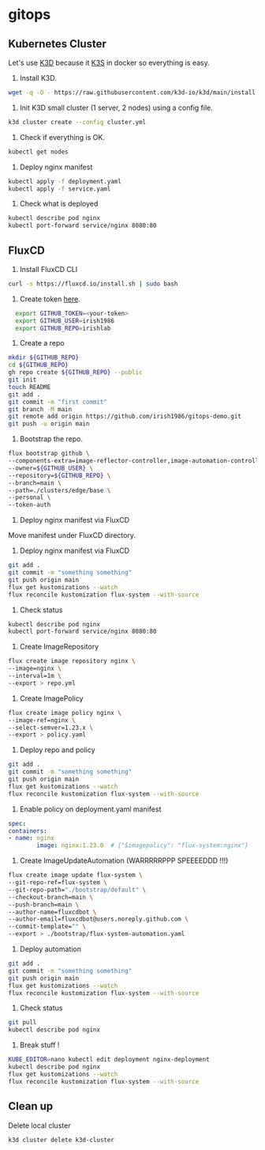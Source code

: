 # gitops

## Kubernetes Cluster

Let's use [K3D](https://k3d.io/v5.4.6/) because it [K3S](https://k3s.io/) in docker so everything is easy.

1. Install K3D.

```bash
wget -q -O - https://raw.githubusercontent.com/k3d-io/k3d/main/install.sh | bash
```

1. Init K3D small cluster (1 server, 2 nodes) using a config file.

```bash
k3d cluster create --config cluster.yml
```

1. Check if everything is OK.

```bash
kubectl get nodes
```

1. Deploy nginx manifest

```bash
kubectl apply -f deployment.yaml
kubectl apply -f service.yaml
```

1. Check what is deployed

```bash
kubectl describe pod nginx
kubectl port-forward service/nginx 8080:80
```

## FluxCD

1. Install FluxCD CLI

```bash
curl -s https://fluxcd.io/install.sh | sudo bash
```

1. Create token [here](https://github.com/settings/tokens).

```bash
  export GITHUB_TOKEN=<your-token>
  export GITHUB_USER=irish1986
  export GITHUB_REPO=irishlab
```

1. Create a repo

```bash
mkdir ${GITHUB_REPO}
cd ${GITHUB_REPO}
gh repo create ${GITHUB_REPO} --public
git init
touch README
git add .
git commit -m "first commit"
git branch -M main
git remote add origin https://github.com/irish1986/gitops-demo.git
git push -u origin main
```

1. Bootstrap the repo.

```bash
flux bootstrap github \
--components-extra=image-reflector-controller,image-automation-controller \
--owner=${GITHUB_USER} \
--repository=${GITHUB_REPO} \
--branch=main \
--path=./clusters/edge/base \
--personal \
--token-auth
```

1. Deploy nginx manifest via FluxCD

Move manifest under FluxCD directory.

1. Deploy nginx manifest via FluxCD

```bash
git add .
git commit -m "something something"
git push origin main
flux get kustomizations --watch
flux reconcile kustomization flux-system --with-source
```

1. Check status

```bash
kubectl describe pod nginx
kubectl port-forward service/nginx 8080:80
```

1. Create ImageRepository

```bash
flux create image repository nginx \
--image=nginx \
--interval=1m \
--export > repo.yml
```

1. Create ImagePolicy

```bash
flux create image policy nginx \
--image-ref=nginx \
--select-semver=1.23.x \
--export > policy.yaml
```

1. Deploy repo and policy

```bash
git add .
git commit -m "something something"
git push origin main
flux get kustomizations --watch
flux reconcile kustomization flux-system --with-source
```

1. Enable policy on deployment.yaml manifest

```yaml
spec:
containers:
- name: nginx
        image: nginx:1.23.0  # {"$imagepolicy": "flux-system:nginx"}
```

1. Create ImageUpdateAutomation (WARRRRRPPP SPEEEEDDD !!!)

```bash
flux create image update flux-system \
--git-repo-ref=flux-system \
--git-repo-path="./bootstrap/default" \
--checkout-branch=main \
--push-branch=main \
--author-name=fluxcdbot \
--author-email=fluxcdbot@users.noreply.github.com \
--commit-template="" \
--export > ./bootstrap/flux-system-automation.yaml
```

1. Deploy automation

```bash
git add .
git commit -m "something something"
git push origin main
flux get kustomizations --watch
flux reconcile kustomization flux-system --with-source
```

1. Check status

```bash
git pull
kubectl describe pod nginx
```

1. Break stuff !

```bash
KUBE_EDITOR=nano kubectl edit deployment nginx-deployment
kubectl describe pod nginx
flux get kustomizations --watch
flux reconcile kustomization flux-system --with-source
```

## Clean up

Delete local cluster

```bash
k3d cluster delete k3d-cluster
```
